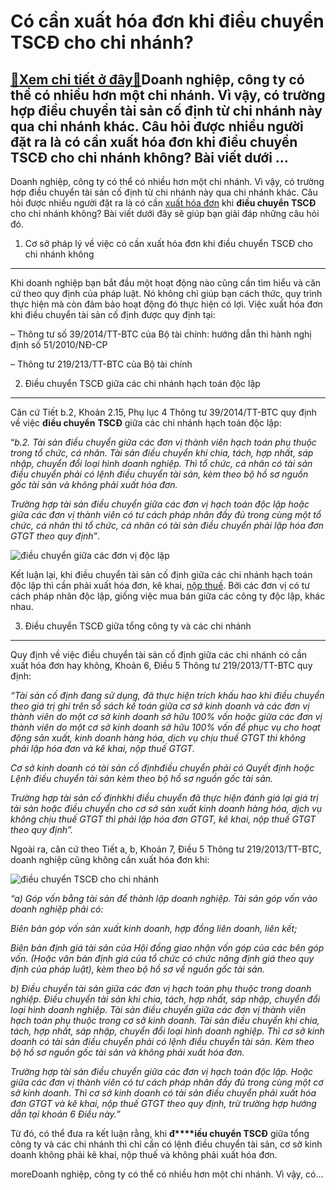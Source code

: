 Có cần xuất hóa đơn khi điều chuyển TSCĐ cho chi nhánh?
=======================================================

[:gift:Xem chi tiết ở đây:gift:](https://hddtvn.com/co-can-xuat-hoa-don-khi-dieu-chuyen-tscd-cho-chi-nhanh/)Doanh nghiệp, công ty có thể có nhiều hơn một chi nhánh. Vì vậy, có trường hợp điều chuyển tài sản cố định từ chi nhánh này qua chi nhánh khác. Câu hỏi được nhiều người đặt ra là có cần xuất hóa đơn khi điều chuyển TSCĐ cho chi nhánh không? Bài viết dưới …
----------------------------------------------------------------------------------------------------------------------------------------------------------------------------------------------------------------------------------------------------------------

Doanh nghiệp, công ty có thể có nhiều hơn một chi nhánh. Vì vậy, có trường hợp điều chuyển tài sản cố định từ chi nhánh này qua chi nhánh khác. Câu hỏi được nhiều người đặt ra là có cần [xuất hóa đơn](#) khi **điều chuyển TSCĐ** cho chi nhánh không? Bài viết dưới đây sẽ giúp bạn giải đáp những câu hỏi đó.


1. Cơ sở pháp lý về việc có cần xuất hóa đơn khi điều chuyển TSCĐ cho chi nhánh không
-------------------------------------------------------------------------------------


Khi doanh nghiệp bạn bắt đầu một hoạt động nào cũng cần tìm hiểu và căn cứ theo quy định của pháp luật. Nó không chỉ giúp bạn cách thức, quy trình thực hiện mà còn đảm bảo hoạt động đó thực hiện có lợi. Việc xuất hóa đơn khi điều chuyển tài sản cố định được quy định tại:


– Thông tư số 39/2014/TT-BTC của Bộ tài chính: hướng dẫn thi hành nghị định số 51/2010/NĐ-CP


– Thông tư 219/213/TT-BTC của Bộ tài chính


2. Điều chuyển TSCĐ giữa các chi nhánh hạch toán độc lập
--------------------------------------------------------


Căn cứ Tiết b.2, Khoản 2.15, Phụ lục 4 Thông tư 39/2014/TT-BTC quy định về việc **điều chuyển**  **TSCĐ** giữa các chi nhánh hạch toán độc lập:


“*b.2. Tài sản điều chuyển giữa các đơn vị thành viên hạch toán phụ thuộc trong tổ chức, cá nhân. Tài sản điều chuyển khi chia, tách, hợp nhất, sáp nhập, chuyển đổi loại hình doanh nghiệp. Thì tổ chức, cá nhân có tài sản điều chuyển phải có lệnh điều chuyển tài sản, kèm theo bộ hồ sơ nguồn gốc tài sản và không phải xuất hóa đơn.*


*Trường hợp tài sản điều chuyển giữa các đơn vị hạch toán độc lập hoặc giữa các đơn vị thành viên có tư cách pháp nhân đầy đủ trong cùng một tổ chức, cá nhân thì tổ chức, cá nhân có tài sản điều chuyển phải lập hóa đơn GTGT theo quy định”*.


![điều chuyển giữa các đơn vị độc lập](https://hddtvn.com/wp-content/uploads/2021/01/tai-san-co-dinh-trong-don-vi-hanh-chinh-su-nghiep-3.jpg)


Kết luận lại, khi điều chuyển tài sản cố định giữa các chi nhánh hạch toán độc lập thì cần phải xuất hóa đơn, kê khai, [nộp thuế](#). Bởi các đơn vị có tư cách pháp nhân độc lập, giống việc mua bán giữa các công ty độc lập, khác nhau.


3. Điều chuyển TSCĐ giữa tổng công ty và các chi nhánh
------------------------------------------------------


Quy định về việc điều chuyển tài sản cố định giữa các chi nhánh có cần xuất hóa đơn hay không, Khoản 6, Điều 5 Thông tư 219/2013/TT-BTC quy định:


*“Tài sản cố định đang sử dụng, đã thực hiện trích khấu hao khi điều chuyển theo giá trị ghi trên sổ sách kế toán giữa cơ sở kinh doanh và các đơn vị thành viên do một cơ sở kinh doanh sở hữu 100% vốn hoặc giữa các đơn vị thành viên do một cơ sở kinh doanh sở hữu 100% vốn để phục vụ cho hoạt động sản xuất, kinh doanh hàng hóa, dịch vụ chịu thuế GTGT thì không phải lập hóa đơn và kê khai, nộp thuế GTGT.* 


*Cơ sở kinh doanh có tài sản cố địnhđiều chuyển phải có Quyết định hoặc Lệnh điều chuyển tài sản kèm theo bộ hồ sơ nguồn gốc tài sản.*


*Trường hợp tài sản cố địnhkhi điều chuyển đã thực hiện đánh giá lại giá trị tài sản hoặc điều chuyển cho cơ sở sản xuất kinh doanh hàng hóa, dịch vụ không chịu thuế GTGT thì phải lập hóa đơn GTGT, kê khai, nộp thuế GTGT theo quy định”.*


Ngoài ra, căn cứ theo Tiết a, b, Khoản 7, Điều 5 Thông tư 219/2013/TT-BTC, doanh nghiệp cũng không cần xuất hóa đơn khi:


![điều chuyển TSCĐ cho chi nhánh](https://hddtvn.com/wp-content/uploads/2021/01/Untitled-9-1.png)


*“a) Góp vốn bằng tài sản để thành lập doanh nghiệp. Tài sản góp vốn vào doanh nghiệp phải có:*


*Biên bản góp vốn sản xuất kinh doanh, hợp đồng liên doanh, liên kết;*


*Biên bản định giá tài sản của Hội đồng giao nhận vốn góp của các bên góp vốn. (Hoặc văn bản định giá của tổ chức có chức năng định giá theo quy định của pháp luật), kèm theo bộ hồ sơ về nguồn gốc tài sản.*


*b) Điều chuyển tài sản giữa các đơn vị hạch toán phụ thuộc trong doanh nghiệp. Điều chuyển tài sản khi chia, tách, hợp nhất, sáp nhập, chuyển đổi loại hình doanh nghiệp. Tài sản điều chuyển giữa các đơn vị thành viên hạch toán phụ thuộc trong cơ sở kinh doanh. Tài sản điều chuyển khi chia, tách, hợp nhất, sáp nhập, chuyển đổi loại hình doanh nghiệp. Thì cơ sở kinh doanh có tài sản điều chuyển phải có lệnh điều chuyển tài sản. Kèm theo bộ hồ sơ nguồn gốc tài sản và không phải xuất hóa đơn.*


*Trường hợp tài sản điều chuyển giữa các đơn vị hạch toán độc lập. Hoặc giữa các đơn vị thành viên có tư cách pháp nhân đầy đủ trong cùng một cơ sở kinh doanh. Thì cơ sở kinh doanh có tài sản điều chuyển phải xuất hóa đơn GTGT và kê khai, nộp thuế GTGT theo quy định, trừ trường hợp hướng dẫn tại khoản 6 Điều này.”*


Từ đó, có thể đưa ra kết luận rằng, khi **đ****iều chuyển TSCĐ** giữa tổng công ty và các chi nhánh thì chỉ cần có lệnh điều chuyển tài sản, cơ sở kinh doanh không phải kê khai, nộp thuế và không phải xuất hóa đơn. 



moreDoanh nghiệp, công ty có thể có nhiều hơn một chi nhánh. Vì vậy, có…

